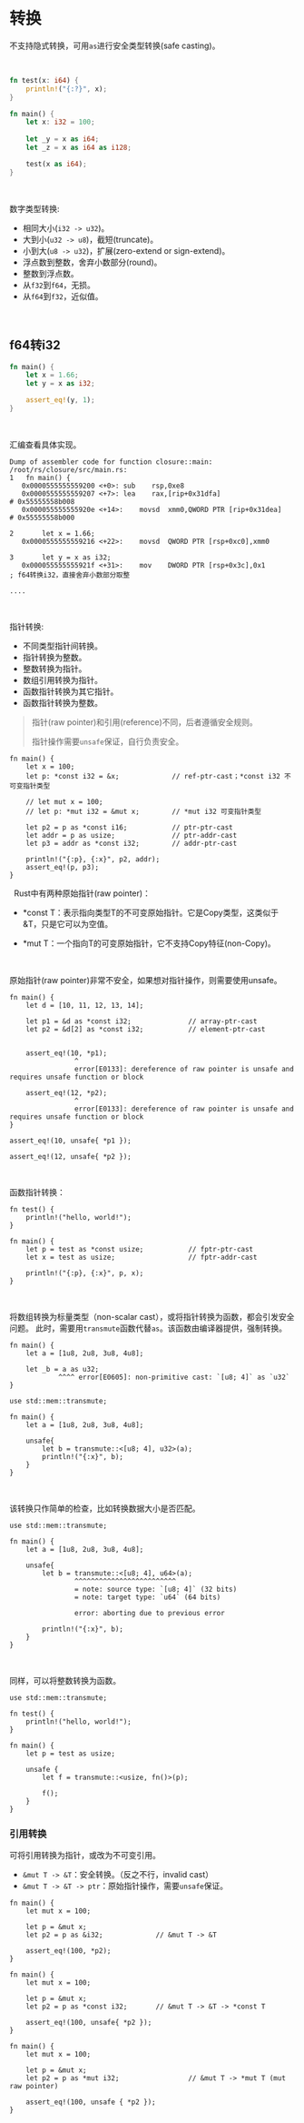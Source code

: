# 转换

不支持隐式转换，可用`as`进行安全类型转换(safe casting)。

&nbsp;

```rust
fn test(x: i64) {
    println!("{:?}", x);
}

fn main() {
    let x: i32 = 100;
    
    let _y = x as i64;
    let _z = x as i64 as i128;

    test(x as i64);
}
```

&nbsp;

数字类型转换:

* 相同大小(`i32 -> u32`)。
* 大到小(`u32 -> u8`)，截短(truncate)。
* 小到大(`u8 -> u32`)，扩展(zero-extend or sign-extend)。
* 浮点数到整数，舍弃小数部分(round)。
* 整数到浮点数。
* 从`f32`到`f64`，无损。
* 从`f64`到`f32`，近似值。

&nbsp;

## f64转i32

```rust
fn main() {
    let x = 1.66;
    let y = x as i32;

    assert_eq!(y, 1);
}
```

&nbsp;

汇编查看具体实现。

```
Dump of assembler code for function closure::main:
/root/rs/closure/src/main.rs:
1	fn main() {
   0x0000555555559200 <+0>:	sub    rsp,0xe8
   0x0000555555559207 <+7>:	lea    rax,[rip+0x31dfa]                        # 0x55555558b008
   0x000055555555920e <+14>:	movsd  xmm0,QWORD PTR [rip+0x31dea]         # 0x55555558b000

2	    let x = 1.66;
   0x0000555555559216 <+22>:	movsd  QWORD PTR [rsp+0xc0],xmm0

3	    let y = x as i32;
   0x000055555555921f <+31>:	mov    DWORD PTR [rsp+0x3c],0x1              ; f64转换i32，直接舍弃小数部分取整

....
```

&nbsp;
&nbsp;

指针转换:

* 不同类型指针间转换。
* 指针转换为整数。
* 整数转换为指针。
* 数组引用转换为指针。
* 函数指针转换为其它指针。
* 函数指针转换为整数。

> 指针(raw pointer)和引用(reference)不同，后者遵循安全规则。
> 
> 指针操作需要`unsafe`保证，自行负责安全。


```
fn main() {
    let x = 100;
    let p: *const i32 = &x;             // ref-ptr-cast；*const i32 不可变指针类型

    // let mut x = 100;
    // let p: *mut i32 = &mut x;        // *mut i32 可变指针类型

    let p2 = p as *const i16;           // ptr-ptr-cast
    let addr = p as usize;              // ptr-addr-cast
    let p3 = addr as *const i32;        // addr-ptr-cast

    println!("{:p}, {:x}", p2, addr);
    assert_eq!(p, p3);
}
```

&nbsp;
Rust中有两种原始指针(raw pointer)：

* *const T：表示指向类型T的不可变原始指针。它是Copy类型，这类似于&T，只是它可以为空值。

* *mut T：一个指向T的可变原始指针，它不支持Copy特征(non-Copy)。


&nbsp;

原始指针(raw pointer)非常不安全，如果想对指针操作，则需要使用unsafe。

```
fn main() {
    let d = [10, 11, 12, 13, 14];

    let p1 = &d as *const i32;              // array-ptr-cast
    let p2 = &d[2] as *const i32;           // element-ptr-cast


    assert_eq!(10, *p1);
                ^
                error[E0133]: dereference of raw pointer is unsafe and requires unsafe function or block

    assert_eq!(12, *p2);
                ^
                error[E0133]: dereference of raw pointer is unsafe and requires unsafe function or block
}
```

```
assert_eq!(10, unsafe{ *p1 });

assert_eq!(12, unsafe{ *p2 });
```

&nbsp;

函数指针转换：

```
fn test() {
    println!("hello, world!");
}

fn main() {
    let p = test as *const usize;           // fptr-ptr-cast
    let x = test as usize;                  // fptr-addr-cast

    println!("{:p}, {:x}", p, x);
}
```

&nbsp;
&nbsp;

将数组转换为标量类型（non-scalar cast），或将指针转换为函数，都会引发安全问题。
此时，需要用`transmute`函数代替`as`。该函数由编译器提供，强制转换。

```
fn main() {
    let a = [1u8, 2u8, 3u8, 4u8];

    let _b = a as u32;
            ^^^^ error[E0605]: non-primitive cast: `[u8; 4]` as `u32`
}
```

```
use std::mem::transmute;

fn main() {
    let a = [1u8, 2u8, 3u8, 4u8];

    unsafe{
        let b = transmute::<[u8; 4], u32>(a);
        println!("{:x}", b);
    }
}
```

&nbsp;

该转换只作简单的检查，比如转换数据大小是否匹配。

```
use std::mem::transmute;

fn main() {
    let a = [1u8, 2u8, 3u8, 4u8];

    unsafe{
        let b = transmute::<[u8; 4], u64>(a);
                ^^^^^^^^^^^^^^^^^^^^^^^^^
                = note: source type: `[u8; 4]` (32 bits)
                = note: target type: `u64` (64 bits)

                error: aborting due to previous error
        
        println!("{:x}", b);
    }
}
```

&nbsp;

同样，可以将整数转换为函数。

```
use std::mem::transmute;

fn test() {
    println!("hello, world!");
}

fn main() {
    let p = test as usize;

    unsafe {
        let f = transmute::<usize, fn()>(p);

        f();
    }
}
```

### 引用转换

可将引用转换为指针，或改为不可变引用。

* `&mut T -> &T`：安全转换。（反之不行，invalid cast）
* `&mut T -> &T -> ptr`：原始指针操作，需要`unsafe`保证。

```
fn main() {
    let mut x = 100;
    
    let p = &mut x;
    let p2 = p as &i32;             // &mut T -> &T

    assert_eq!(100, *p2);
}
```

```
fn main() {
    let mut x = 100;

    let p = &mut x;
    let p2 = p as *const i32;       // &mut T -> &T -> *const T

    assert_eq!(100, unsafe{ *p2 });
}
```

```
fn main() {
    let mut x = 100;

    let p = &mut x;
    let p2 = p as *mut i32;                 // &mut T -> *mut T (mut raw pointer)

    assert_eq!(100, unsafe { *p2 });
}
```